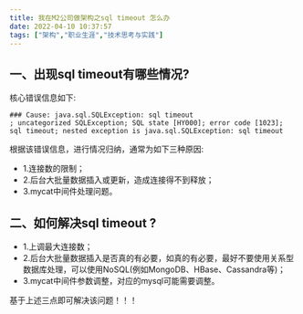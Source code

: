 ```yaml
---
title: 我在M2公司做架构之sql timeout 怎么办
date: 2022-04-10 10:37:57
tags: ["架构","职业生涯","技术思考与实践"]
---
```


## 一、出现sql timeout有哪些情况?

核心错误信息如下:
```
### Cause: java.sql.SQLException: sql timeout
; uncategorized SQLException; SQL state [HY000]; error code [1023]; sql timeout; nested exception is java.sql.SQLException: sql timeout

```
<!--more-->

根据该错误信息，进行情况归纳，通常为如下三种原因:

- 1.连接数的限制；
- 2.后台大批量数据插入或更新，造成连接得不到释放；
- 3.mycat中间件处理问题。

## 二、如何解决sql timeout ?
- 1.上调最大连接数；
- 2.后台大批量数据插入是否真的有必要，如真的有必要，最好不要使用关系型数据库处理，可以使用NoSQL(例如MongoDB、HBase、Cassandra等)；
- 3.mycat中间件参数调整，对应的mysql可能需要调整。

基于上述三点即可解决该问题！！！